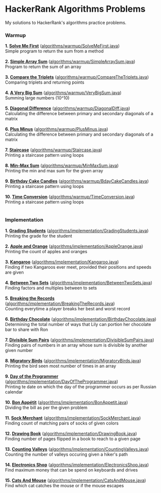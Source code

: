 # HackerRank Algorithms Problems
My solutions to HackerRank's algorithms practice problems.

<h3>Warmup</h3>

**1. [Solve Me First](https://www.hackerrank.com/challenges/solve-me-first/problem)** ([algorithms/warmup/SolveMeFirst.java](https://github.com/abhijay94/HackerRank-Algorithms-Problems/blob/master/algorithms/warmup/SolveMeFirst.java))<br>
Simple program to return the sum from a method<br>
<br>
**2. [Simple Array Sum](https://www.hackerrank.com/challenges/simple-array-sum/problem)** ([algorithms/warmup/SimpleArraySum.java](https://github.com/abhijay94/HackerRank-Algorithms-Problems/blob/master/algorithms/warmup/SimpleArraySum.java))<br>
Program to return the sum of an array<br>
<br>
**3. [Compare the Triplets](https://www.hackerrank.com/challenges/compare-the-triplets/problem)** ([algorithms/warmup/CompareTheTriplets.java](https://github.com/abhijay94/HackerRank-Algorithms-Problems/blob/master/algorithms/warmup/CompareTheTriplets.java))<br>
Comparing triplets and returning points<br>
<br>
**4. [A Very Big Sum](https://www.hackerrank.com/challenges/a-very-big-sum/problem)** ([algorithms/warmup/VeryBigSum.java](https://github.com/abhijay94/HackerRank-Algorithms-Problems/blob/master/algorithms/warmup/VeryBigSum.java))<br>
Summing large numbers (10^10)<br>
<br>
**5. [Diagonal Difference](https://www.hackerrank.com/challenges/diagonal-difference/problem)** ([algorithms/warmup/DiagonalDiff.java](https://github.com/abhijay94/HackerRank-Algorithms-Problems/blob/master/algorithms/warmup/DiagonalDiff.java))<br>
Calculating the difference between primary and secondary diagonals of a matrix<br>
<br>
**6. [Plus Minus](https://www.hackerrank.com/challenges/plus-minus/problem)** ([algorithms/warmup/PlusMinus.java](https://github.com/abhijay94/HackerRank-Algorithms-Problems/blob/master/algorithms/warmup/PlusMinus.java))<br>
Calculating the difference between primary and secondary diagonals of a matrix<br>
<br>
**7. [Staircase](https://www.hackerrank.com/challenges/staircase/problem)** ([algorithms/warmup/Staircase.java](https://github.com/abhijay94/HackerRank-Algorithms-Problems/blob/master/algorithms/warmup/Staircase.java))<br>
Printing a staircase pattern using loops<br>
<br>
**8. [Min-Max Sum](https://www.hackerrank.com/challenges/mini-max-sum/problem)** ([algorithms/warmup/MinMaxSum.java](https://github.com/abhijay94/HackerRank-Algorithms-Problems/blob/master/algorithms/warmup/MinMaxSum.java))<br>
Printing the min and max sum for the given array<br>
<br>
**9. [Birthday Cake Candles](https://www.hackerrank.com/challenges/birthday-cake-candles/problem)** ([algorithms/warmup/BdayCakeCandles.java](https://github.com/abhijay94/HackerRank-Algorithms-Problems/blob/master/algorithms/warmup/BdayCakeCandles.java))<br>
Printing a staircase pattern using loops<br>
<br>
**10. [Time Conversion](https://www.hackerrank.com/challenges/time-conversion/problem)** ([algorithms/warmup/TimeConversion.java](https://github.com/abhijay94/HackerRank-Algorithms-Problems/blob/master/algorithms/warmup/TimeConversion.java))<br>
Printing a staircase pattern using loops<br>
<br>

<h3>Implementation</h3>

**1. [Grading Students](https://www.hackerrank.com/challenges/grading/problem)** ([algorithms/implementation/GradingStudents.java](https://github.com/abhijay94/HackerRank-Algorithms-Problems/blob/master/algorithms/implementation/GradingStudents.java))<br>
Printing the grade for the student<br>
<br>
**2. [Apple and Orange](https://www.hackerrank.com/challenges/apple-and-orange/problem)** ([algorithms/implementation/AppleOrange.java](https://github.com/abhijay94/HackerRank-Algorithms-Problems/blob/master/algorithms/implementation/AppleOrange.java))<br>
Printing the count of apples and oranges<br>
<br>
**3. [Kangaroo](https://www.hackerrank.com/challenges/kangaroo/problem)** ([algorithms/implementation/Kangaroo.java](https://github.com/abhijay94/HackerRank-Algorithms-Problems/blob/master/algorithms/implementation/Kangaroo.java))<br>
Finding if two Kangaroos ever meet, provided their positions and speeds are given<br>
<br>
**4. [Between Two Sets](https://www.hackerrank.com/challenges/between-two-sets/problem)** ([algorithms/implementation/BetweenTwoSets.java](https://github.com/abhijay94/HackerRank-Algorithms-Problems/blob/master/algorithms/implementation/BetweenTwoSets.java))<br>
Finding factors and multiples between to sets<br>
<br>
**5. [Breaking the Records](https://www.hackerrank.com/challenges/breaking-best-and-worst-records/problem)** ([algorithms/implementation/BreakingTheRecords.java](https://github.com/abhijay94/HackerRank-Algorithms-Problems/blob/master/algorithms/implementation/BreakingTheRecords.java))<br>
Counting everytime a player breaks her best and worst record<br>
<br>
**6. [Birthday Chocolate](https://www.hackerrank.com/challenges/the-birthday-bar/problem)** ([algorithms/implementation/BirthdayChocolate.java](https://github.com/abhijay94/HackerRank-Algorithms-Problems/blob/master/algorithms/implementation/BirthdayChocolate.java))<br>
Determining the total number of ways that Lily can portion her chocolate bar to share with Ron<br>
<br>
**7. [Divisible Sum Pairs](https://www.hackerrank.com/challenges/divisible-sum-pairs/problem)** ([algorithms/implementation/DivisibleSumPairs.java](https://github.com/abhijay94/HackerRank-Algorithms-Problems/blob/master/algorithms/implementation/DivisibleSumPairs.java))<br>
Finding pairs of numbers in an array whose sum is divisible by another given number<br>
<br>
**8. [Migratory Birds](https://www.hackerrank.com/challenges/migratory-birds/problem)** ([algorithms/implementation/MigratoryBirds.java](https://github.com/abhijay94/HackerRank-Algorithms-Problems/blob/master/algorithms/implementation/MigratoryBirds.java))<br>
Printing the bird seen most number of times in an array<br>
<br>
**9. [Day of the Programmer](https://www.hackerrank.com/challenges/day-of-the-programmer/problem)** ([algorithms/implementation/DayOfTheProgrammer.java](https://github.com/abhijay94/HackerRank-Algorithms-Problems/blob/master/algorithms/implementation/DayOfTheProgrammer.java))<br>
Printing te date on which the day of the programmer occurs as per Russian calendar<br>
<br>
**10. [Bon Appétit](https://www.hackerrank.com/challenges/bon-appetit/problem)** ([algorithms/implementation/BonAppetit.java](https://github.com/abhijay94/HackerRank-Algorithms-Problems/blob/master/algorithms/implementation/BonAppetit.java))<br>
Dividing the bill as per the given problem<br>
<br>
**11. [Sock Merchant](https://www.hackerrank.com/challenges/sock-merchant/problem)** ([algorithms/implementation/SockMerchant.java](https://github.com/abhijay94/HackerRank-Algorithms-Problems/blob/master/algorithms/implementation/SockMerchant.java))<br>
Finding count of matching pairs of socks of given colors<br>
<br>
**12. [Drawing Book](https://www.hackerrank.com/challenges/drawing-book/problem)** ([algorithms/implementation/DrawingBook.java](https://github.com/abhijay94/HackerRank-Algorithms-Problems/blob/master/algorithms/implementation/DrawingBook.java))<br>
Finding number of pages flipped in a book to reach to a given page<br>
<br>
**13. [Counting Valleys](https://www.hackerrank.com/challenges/counting-valleys/problem)** ([algorithms/implementation/CountingValleys.java](https://github.com/abhijay94/HackerRank-Algorithms-Problems/blob/master/algorithms/implementation/CountingValleys.java))<br>
Counting the number of valleys occuring given a hiker's path<br>
<br>
**14. [Electronics Shop](https://www.hackerrank.com/challenges/electronics-shop/problem)** ([algorithms/implementation/ElectronicsShop.java](https://github.com/abhijay94/HackerRank-Algorithms-Problems/blob/master/algorithms/implementation/ElectronicsShop.java))<br>
Find maximum money that can be spend on keyboards and drives<br>
<br>
**15. [Cats And Mouse](https://www.hackerrank.com/challenges/cats-and-a-mouse/problem)** ([algorithms/implementation/CatsAndMouse.java](https://github.com/abhijay94/HackerRank-Algorithms-Problems/blob/master/algorithms/implementation/CatsAndMouse.java))<br>
Find which cat catches the mouse or if the mouse escapes<br>
<br>



